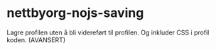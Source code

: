 # nettbyorg-nojs-saving
Lagre profilen uten å bli videreført til profilen. Og inkluder CSS i profil koden. (AVANSERT)
